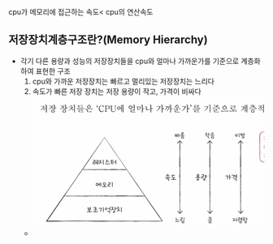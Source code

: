 cpu가 메모리에 접근하는 속도< cpu의 연산속도
 ## 저장장치계층구조란?(Memory Hierarchy)
- 각기 다른 용량과 성능의 저장장치들을 cpu와 얼마나 가까운가를 기준으로 계층화하여 표현한 구조
	1.  cpu와 가까운 저장장치는 빠르고 멀리있는 저장장치는 느리다
	2.  속도가 빠른 저장 장치는 저장 용량이 작고, 가격이 비싸다
	![](Screenshot.png)
	- 